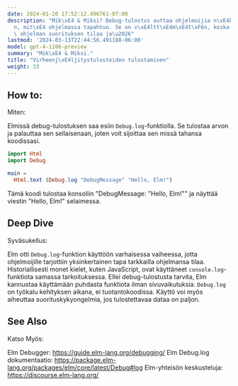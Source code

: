 ```yaml
---
date: 2024-01-20 17:52:12.496761-07:00
description: "Mik\xE4 & Miksi? Debug-tulostus auttaa ohjelmoijia n\xE4kem\xE4\xE4\
  n, mit\xE4 ohjelmassa tapahtuu. Se on v\xE4ltt\xE4m\xE4t\xF6n, koska se valottaa\
  \ ohjelman suorituksen tilaa ja\u2026"
lastmod: '2024-03-13T22:44:56.491188-06:00'
model: gpt-4-1106-preview
summary: "Mik\xE4 & Miksi."
title: "Virheenj\xE4ljitystulosteiden tulostaminen"
weight: 33
---
```


## How to:
Miten:

Elmissä debug-tulostuksen saa esiin `Debug.log`-funktiolla. Se tulostaa arvon ja palauttaa sen sellaisenaan, joten voit sijoittaa sen missä tahansa koodissasi.

```Elm
import Html
import Debug

main =
  Html.text (Debug.log "DebugMessage" "Hello, Elm!")

```

Tämä koodi tulostaa konsoliin "DebugMessage: "Hello, Elm!"" ja näyttää viestin "Hello, Elm!" selaimessa.

## Deep Dive
Syväsukellus:

Elm otti `Debug.log`-funktion käyttöön varhaisessa vaiheessa, jotta ohjelmoijille tarjottiin yksinkertainen tapa tarkkailla ohjelmansa tilaa. Historiallisesti monet kielet, kuten JavaScript, ovat käyttäneet `console.log`-funktiota samassa tarkoituksessa. Ellei debug-tulostusta tarvita, Elm kannustaa käyttämään puhdasta funktiota ilman sivuvaikutuksia. `Debug.log` on työkalu kehityksen aikana, ei tuotantokoodissa. Käyttö voi myös aiheuttaa suorituskykyongelmia, jos tulostettavaa dataa on paljon.

## See Also
Katso Myös:

Elm Debugger: https://guide.elm-lang.org/debugging/
Elm Debug.log dokumentaatio: https://package.elm-lang.org/packages/elm/core/latest/Debug#log
Elm-yhteisön keskusteluja: https://discourse.elm-lang.org/
